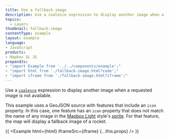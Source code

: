 ```yaml
---
title: Use a fallback image
description: Use a coalesce expression to display another image when a requested image is not available.
topics:
  - Layers
thumbnail: fallback-image
contentType: example
layout: example
language:
- JavaScript
products:
- Mapbox GL JS
prependJs:
- "import Example from '../../components/example';"
- "import html from './fallback-image.html?code';"
- "import iframe from './fallback-image.html?iframe';"
---
```


Use a [`coalesce`](/mapbox-gl-js/style-spec/expressions/#coalesce) expression to display another image when a requested image is not available.

This example uses a GeoJSON source with features that include an `icon` property. In this case, one feature has an `icon` property that does not match the name of any image in the [Mapbox Light](https://www.mapbox.com/maps/light) style's [sprite](https://docs.mapbox.com/help/glossary/sprite/). For that feature, the map will display a fallback image of a rocket.

{{ <Example html={html} iframeSrc={iframe} {...this.props} /> }}
